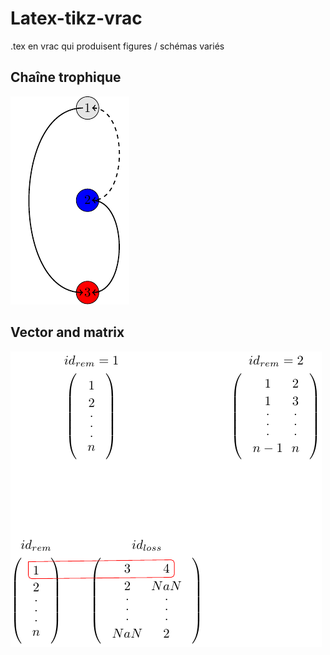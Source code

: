 # Latex-tikz-vrac

.tex en vrac qui produisent figures / schémas variés

## Chaîne trophique

![](figures/chaine_trophique-1.png)

## Vector and matrix

![](figures/vector_and_matrix-1.png)



